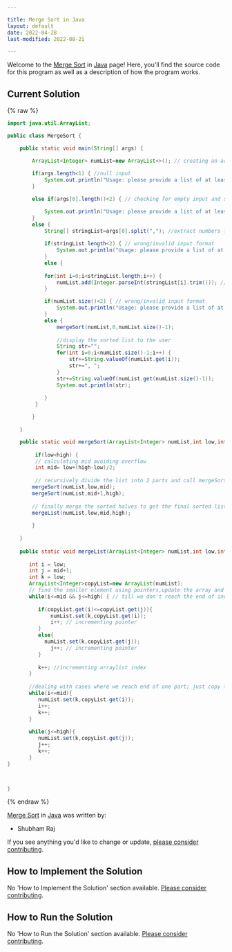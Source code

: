 ```yaml
---

title: Merge Sort in Java
layout: default
date: 2022-04-28
last-modified: 2022-08-21

---
```


Welcome to the [Merge Sort](https://sampleprograms.io/projects/merge-sort) in [Java](https://sampleprograms.io/languages/java) page! Here, you'll find the source code for this program as well as a description of how the program works.

## Current Solution

{% raw %}

```java
import java.util.ArrayList;

public class MergeSort {

    public static void main(String[] args) {

        ArrayList<Integer> numList=new ArrayList<>(); // creating an arraylist(for dynamic size) to store the numbers 
        
        if(args.length<1) { //null input
            System.out.println("Usage: please provide a list of at least two integers to sort in the format \"1, 2, 3, 4, 5\"");
        }

        else if(args[0].length()<2) { // checking for empty input and single number input

            System.out.println("Usage: please provide a list of at least two integers to sort in the format \"1, 2, 3, 4, 5\"");
        }
        else {
            String[] stringList=args[0].split(","); //extract numbers from the passed string
           
            if(stringList.length<2) { // wrong/invalid input format
                System.out.println("Usage: please provide a list of at least two integers to sort in the format \"1, 2, 3, 4, 5\"");
            }
            else {
 
            for(int i=0;i<stringList.length;i++) {
                numList.add(Integer.parseInt(stringList[i].trim())); // convert to Int type and store in numList for sorting
            }

            if(numList.size()<2) { // wrong/invalid input format
                System.out.println("Usage: please provide a list of at least two integers to sort in the format \"1, 2, 3, 4, 5\"");
            }
            else {
                mergeSort(numList,0,numList.size()-1);
                
                //display the sorted list to the user
                String str="";
                for(int i=0;i<numList.size()-1;i++) {
                    str+=String.valueOf(numList.get(i));
                    str+=", ";
                }
                str+=String.valueOf(numList.get(numList.size()-1));
                System.out.println(str);
                
            }
         }

        }

    }

    public static void mergeSort(ArrayList<Integer> numList,int low,int high) {
         
         if(low<high) {
         // calculating mid avoiding overflow
         int mid= low+(high-low)/2;
         
         // recursively divide the list into 2 parts and call mergeSort on each half
        mergeSort(numList,low,mid);
        mergeSort(numList,mid+1,high);
        
        // finally merge the sorted halves to get the final sorted list
        mergeList(numList,low,mid,high);
        
        }
        
    }
    
    public static void mergeList(ArrayList<Integer> numList,int low,int mid,int high) {
     
       int i = low;
       int j = mid+1;
       int k = low;
       ArrayList<Integer>copyList=new ArrayList(numList);
       // find the smaller element using pointers,update the array and move the pointer forward
       while(i<=mid && j<=high) { // till we don't reach the end of individual arrays
          
          if(copyList.get(i)<=copyList.get(j)){
              numList.set(k,copyList.get(i));
              i++; // incrementing pointer
          }
          else{
            numList.set(k,copyList.get(j));
              j++; // incrementing pointer
          }
          
          k++; //incrementing arraylist index
       }
       
       //dealing with cases where we reach end of one part; just copy the remaining part of second half
       while(i<=mid){
          numList.set(k,copyList.get(i));
          i++;
          k++;
       }
       
       while(j<=high){
          numList.set(k,copyList.get(j));
          j++;
          k++;
       }
}



}
```

{% endraw %}

[Merge Sort](https://sampleprograms.io/projects/merge-sort) in [Java](https://sampleprograms.io/languages/java) was written by:

- Shubham Raj

If you see anything you'd like to change or update, [please consider contributing](https://github.com/TheRenegadeCoder/sample-programs).

## How to Implement the Solution

No 'How to Implement the Solution' section available. [Please consider contributing](https://github.com/TheRenegadeCoder/sample-programs-website).

## How to Run the Solution

No 'How to Run the Solution' section available. [Please consider contributing](https://github.com/TheRenegadeCoder/sample-programs-website).